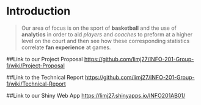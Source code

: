 # Introduction
> Our area of focus is on the sport of **basketball** and the use of **analytics** in order to aid *players* and *coaches* to preform at a higher level on the court and then see how these corresponding statistics correlate **fan experience** at games.

##Link to our Project Proposal
https://github.com/limj27/INFO-201-Group-1/wiki/Project-Proposal

##Link to the Technical Report
https://github.com/limj27/INFO-201-Group-1/wiki/Technical-Report

##Link to our Shiny Web App
https://limj27.shinyapps.io/INFO201AB01/
